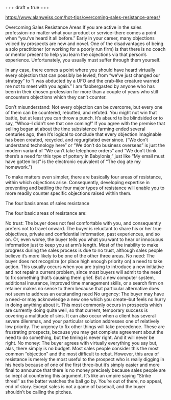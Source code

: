 +++
draft = true
+++

https://www.alanweiss.com/hot-tips/overcoming-sales-resistance-areas/

Overcoming Sales Resistance Areas
If you are active in the sales profession–no matter what your product or service–there comes a point when “you’ve heard it all before.” Early in your career, many objections voiced by prospects are new and novel. One of the disadvantages of being a solo practitioner (or working for a poorly run firm) is that there is no coach or mentor present to help you learn the objections via that person’s experience. Unfortunately, you usually must suffer through them yourself.

In any case, there comes a point where you should have heard virtually every objection that can possibly be levied, from “we’ve just changed our strategy” to “I was abducted by a UFO and the crab-like creature warned me not to meet with you again.” I am flabbergasted by anyone who has been in their chosen profession for more than a couple of years who still encounters objections which they can’t counter.

Don’t misunderstand: Not every objection can be overcome, but every one of them can be countered, rebutted, and refuted. You might not win that battle, but at least you can throw a punch. It’s absurd to be blindsided or to say, “Whoa–I didn’t see that one coming!” If you agree with the premise that selling began at about the time subsistence farming ended several centuries ago, then it’s logical to conclude that every objection imaginable has been created, recycled, and regurgitated ever since. (“We don’t understand technology here” or “We don’t do business overseas” is just the modern variant of “We can’t take telephone orders” and “We don’t think there’s a need for this type of pottery in Babylonia,” just like “My email must have gotten lost” is the electronic equivalent of “The dog ate my homework.”)

To make matters even simpler, there are basically four areas of resistance, within which objections arise. Consequently, developing expertise in preventing and battling the four major types of resistance will enable you to more readily counter specific objections raised within them.

The four basis areas of sales resistance

The four basic areas of resistance are:

No trust: The buyer does not feel comfortable with you, and consequently prefers not to travel onward. The buyer is reluctant to share his or her true objectives, private and confidential information, past experiences, and so on. Or, even worse, the buyer tells you what you want to hear or innocuous information just to keep you at arm’s length. Most of the inability to make progress during the sales process is due to no trust, although sales people believe it’s more likely to be one of the other three areas.
No need: The buyer does not recognize (or place high enough priority on) a need to take action. This usually occurs when you are trying to introduce a new initiative and not repair a current problem, since most buyers will admit to the need to fix something that’s causing them grief. But a new computer system, additional insurance, improved time management skills, or a search firm on retainer makes no sense to them because that particular alternative does not seem to address an outstanding need
No urgency: The buyer may have a need–or may acknowledge a new one which you create–but feels no hurry in doing anything about it. This most commonly occurs in prospects which are currently doing quite well, so that current, temporary success is covering a multitude of sins. It can also occur when a client has several severe dilemmas, and your particular solution addresses one of relatively low priority. The urgency to fix other things will take precedence. These are frustrating prospects, because you may get complete agreement about the need to do something, but the timing is never right. And it will never be right.
No money: The buyer agrees with virtually everything you say but, alas, there simply is no budget. Most sales people consider this the most common “objection” and the most difficult to rebut. However, this area of resistance is merely the most useful to the prospect who is really digging in his heels because of one of the first three–but it’s simply easier and more final to announce that there is no money precisely because sales people are so inept at countering this argument. It’s like an umpire saying “Strike three!” as the batter watches the ball go by. You’re out of there, no appeal, end of story. Except sales is not a game of baseball, and the buyer shouldn’t be calling the pitches.
